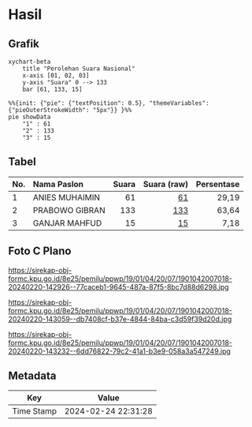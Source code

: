 # Hasil

## Grafik

```mermaid
xychart-beta
    title "Perolehan Suara Nasional"
    x-axis [01, 02, 03]
    y-axis "Suara" 0 --> 133
    bar [61, 133, 15]
```

```mermaid
%%{init: {"pie": {"textPosition": 0.5}, "themeVariables": {"pieOuterStrokeWidth": "5px"}} }%%
pie showData
    "1" : 61
    "2" : 133
    "3" : 15
```

## Tabel

| No. | Nama Paslon    | Suara | Suara (raw) | Persentase |
|:--- |:-------------- | -----:| -----------:| ----------:|
| 1   | ANIES MUHAIMIN | 61    | [61][p-1]   | 29,19      |
| 2   | PRABOWO GIBRAN | 133   | [133][p-2]  | 63,64      |
| 3   | GANJAR MAHFUD  | 15    | [15][p-3]   | 7,18       |


[p-1]: https://github.com/gigit-pemilu/pemilu-2024/blob/main/pilpres/hitung-suara/sub/19-kepulauan-bangka-belitung/sub/01-bangka/sub/04-mendo-barat/sub/2007-kace/sub/018-tps/sub/paslon-1.txt
[p-2]: https://github.com/gigit-pemilu/pemilu-2024/blob/main/pilpres/hitung-suara/sub/19-kepulauan-bangka-belitung/sub/01-bangka/sub/04-mendo-barat/sub/2007-kace/sub/018-tps/sub/paslon-2.txt
[p-3]: https://github.com/gigit-pemilu/pemilu-2024/blob/main/pilpres/hitung-suara/sub/19-kepulauan-bangka-belitung/sub/01-bangka/sub/04-mendo-barat/sub/2007-kace/sub/018-tps/sub/paslon-3.txt

## Foto C Plano

https://sirekap-obj-formc.kpu.go.id/8e25/pemilu/ppwp/19/01/04/20/07/1901042007018-20240220-142926--77caceb1-9645-487a-87f5-8bc7d88d6298.jpg

https://sirekap-obj-formc.kpu.go.id/8e25/pemilu/ppwp/19/01/04/20/07/1901042007018-20240220-143059--db7408cf-b37e-4844-84ba-c3d59f39d20d.jpg

https://sirekap-obj-formc.kpu.go.id/8e25/pemilu/ppwp/19/01/04/20/07/1901042007018-20240220-143232--6dd76822-79c2-41a1-b3e9-058a3a547249.jpg


## Metadata

| Key        | Value               |
| ---------- | ------------------- |
| Time Stamp | 2024-02-24 22:31:28 |



